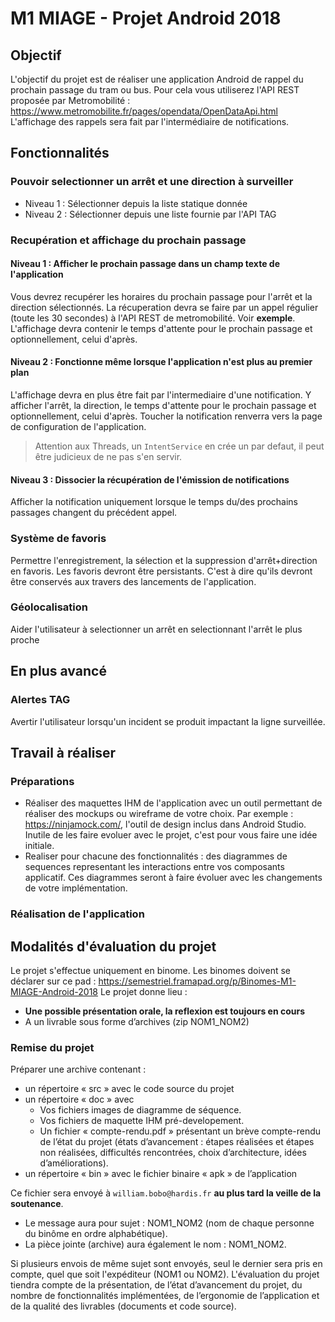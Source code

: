 # M1 MIAGE - Projet Android 2018

## Objectif

L'objectif du projet est de réaliser une application Android de rappel du prochain passage du tram ou bus.
Pour cela vous utiliserez l'API REST proposée par Metromobilité : <https://www.metromobilite.fr/pages/opendata/OpenDataApi.html>
L'affichage des rappels sera fait par l'intermédiaire de notifications.

## Fonctionnalités

### Pouvoir selectionner un arrêt et une direction à surveiller

* Niveau 1 : Sélectionner depuis la liste statique donnée
* Niveau 2 : Sélectionner depuis une liste fournie par l'API TAG

### Recupération et affichage du prochain passage

#### Niveau 1 : Afficher le prochain passage dans un champ texte de l'application

Vous devrez recupérer les horaires du prochain passage pour l'arrêt et la direction sélectionnés.
La récuperation devra se faire par un appel régulier (toute les 30 secondes) à l'API REST de metromobilité. Voir **exemple**.
L'affichage devra contenir le temps d'attente pour le prochain passage et optionnellement, celui d'après.

#### Niveau 2 : Fonctionne même lorsque l'application n'est plus au premier plan

L'affichage devra en plus être fait par l'intermediaire d'une notification. Y afficher l'arrêt, la direction, le temps d'attente pour le prochain passage et optionnellement, celui d'après.
Toucher la notification renverra vers la page de configuration de l'application.
> Attention aux Threads, un `IntentService` en crée un par defaut, il peut être judicieux de ne pas s'en servir.

#### Niveau 3 : Dissocier la récupération de l'émission de notifications

Afficher la notification uniquement lorsque le temps du/des prochains passages changent du précédent appel.

### Système de favoris

Permettre l'enregistrement, la sélection et la suppression d'arrêt+direction en favoris.
Les favoris devront être persistants. C'est à dire qu'ils devront être conservés aux travers des lancements de l'application.

### Géolocalisation

Aider l'utilisateur à selectionner un arrêt en selectionnant l'arrêt le plus proche

## En plus avancé

### Alertes TAG

Avertir l'utilisateur lorsqu'un incident se produit impactant la ligne surveillée.

## Travail à réaliser

### Préparations

* Réaliser des maquettes IHM de l'application avec un outil permettant de réaliser des mockups ou wireframe de votre choix. Par exemple : <https://ninjamock.com/>, l'outil de design inclus dans Android Studio. Inutile de les faire evoluer avec le projet, c'est pour vous faire une idée initiale.
* Realiser pour chacune des fonctionnalités : des diagrammes de sequences representant les interactions entre vos composants applicatif. Ces diagrammes seront à faire évoluer avec les changements de votre implémentation.

### Réalisation de l'application

## Modalités d'évaluation du projet

Le projet s'effectue uniquement en binome.
Les binomes doivent se déclarer sur ce pad : <https://semestriel.framapad.org/p/Binomes-M1-MIAGE-Android-2018>
Le projet donne lieu :

* __Une possible présentation orale, la reflexion est toujours en cours__
* A un livrable sous forme d’archives (zip NOM1_NOM2)

<!--### Présentation orale

Date : **A definir**

Lieu : **A definir**

Chaque **binôme** sera convoqué à une heure précise.

* Il dispose de 20 minutes pour préparer la démonstration (configuration de l'environnement, éditeur ouvert avec code et API du projet et toute initialisation nécessaire au lancement de l'application).
* Puis il dispose de 10 minutes pour présenter son travail
* Les 10 minutes ne pourront être dépassées : si vous n'êtes pas prêts à l'heure, le temps sera décompté.
* Présentez les différentes fonctionnalités réalisées du projet. Veillez à disposer de jeux d'essais convaincants. -->

### Remise du projet

Préparer une archive contenant :

* un répertoire « src » avec le code source du projet
* un répertoire « doc » avec
  * Vos fichiers images de diagramme de séquence.
  * Vos fichiers de maquette IHM pré-developement.
  * Un fichier « compte-rendu.pdf » présentant un brève compte-rendu de l’état du projet (états d’avancement : étapes réalisées et étapes non réalisées, difficultés rencontrées, choix d’architecture, idées d’améliorations).
* un répertoire « bin » avec le fichier binaire « apk » de l’application

Ce fichier sera envoyé à `william.bobo@hardis.fr` __au plus tard la veille de la soutenance__.

* Le message aura pour sujet : NOM1_NOM2 (nom de chaque personne du binôme en ordre alphabétique).
* La pièce jointe (archive) aura également le nom : NOM1_NOM2.

Si plusieurs envois de même sujet sont envoyés, seul le dernier sera pris en compte, quel que soit l'expéditeur (NOM1 ou NOM2).
L'évaluation du projet tiendra compte de la présentation, de l’état d’avancement du projet, du nombre de fonctionnalités implémentées, de l’ergonomie de l’application et de la qualité des livrables (documents et code source).
